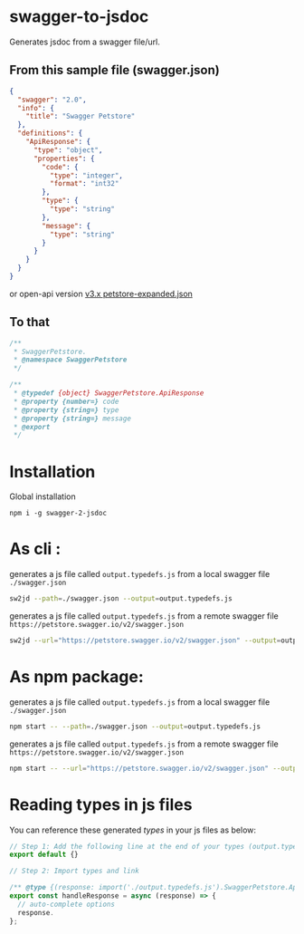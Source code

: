 # swagger-to-jsdoc
Generates jsdoc from a swagger file/url.

## From this sample file (swagger.json)
```json
{
  "swagger": "2.0",
  "info": {
    "title": "Swagger Petstore"
  },
  "definitions": {
    "ApiResponse": {
      "type": "object",
      "properties": {
        "code": {
          "type": "integer",
          "format": "int32"
        },
        "type": {
          "type": "string"
        },
        "message": {
          "type": "string"
        }
      }
    }
  }
}
```
or open-api version [v3.x petstore-expanded.json](https://raw.githubusercontent.com/OAI/OpenAPI-Specification/main/examples/v3.0/petstore-expanded.json)

## To that
```javascript
/**
 * SwaggerPetstore.
 * @namespace SwaggerPetstore
 */

/**
 * @typedef {object} SwaggerPetstore.ApiResponse
 * @property {number=} code
 * @property {string=} type
 * @property {string=} message
 * @export
 */
```

# Installation
Global installation
```
npm i -g swagger-2-jsdoc
```

# As cli :

generates a js file called `output.typedefs.js` from a local swagger file `./swagger.json`

```bash
sw2jd --path=./swagger.json --output=output.typedefs.js
```

generates a js file called `output.typedefs.js` from a remote swagger file `https://petstore.swagger.io/v2/swagger.json`

```bash
sw2jd --url="https://petstore.swagger.io/v2/swagger.json" --output=output.typedefs.js
```

# As npm package:

generates a js file called `output.typedefs.js` from a local swagger file `./swagger.json`

```bash
npm start -- --path=./swagger.json --output=output.typedefs.js
```

generates a js file called `output.typedefs.js` from a remote swagger file `https://petstore.swagger.io/v2/swagger.json`

```bash
npm start -- --url="https://petstore.swagger.io/v2/swagger.json" --output=output.typedefs.js
```

# Reading types in js files
You can reference these generated _types_ in your js files as below:
```javascript
// Step 1: Add the following line at the end of your types (output.typedefs.js) file
export default {}

// Step 2: Import types and link

/** @type {(response: import('./output.typedefs.js').SwaggerPetstore.ApiResponse) => Promise<any>} */
export const handleResponse = async (response) => {
  // auto-complete options
  response.
};

```
